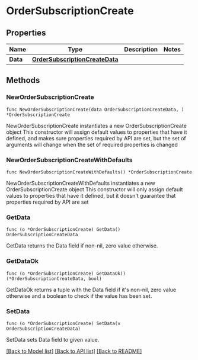 # OrderSubscriptionCreate

## Properties

Name | Type | Description | Notes
------------ | ------------- | ------------- | -------------
**Data** | [**OrderSubscriptionCreateData**](OrderSubscriptionCreateData.md) |  | 

## Methods

### NewOrderSubscriptionCreate

`func NewOrderSubscriptionCreate(data OrderSubscriptionCreateData, ) *OrderSubscriptionCreate`

NewOrderSubscriptionCreate instantiates a new OrderSubscriptionCreate object
This constructor will assign default values to properties that have it defined,
and makes sure properties required by API are set, but the set of arguments
will change when the set of required properties is changed

### NewOrderSubscriptionCreateWithDefaults

`func NewOrderSubscriptionCreateWithDefaults() *OrderSubscriptionCreate`

NewOrderSubscriptionCreateWithDefaults instantiates a new OrderSubscriptionCreate object
This constructor will only assign default values to properties that have it defined,
but it doesn't guarantee that properties required by API are set

### GetData

`func (o *OrderSubscriptionCreate) GetData() OrderSubscriptionCreateData`

GetData returns the Data field if non-nil, zero value otherwise.

### GetDataOk

`func (o *OrderSubscriptionCreate) GetDataOk() (*OrderSubscriptionCreateData, bool)`

GetDataOk returns a tuple with the Data field if it's non-nil, zero value otherwise
and a boolean to check if the value has been set.

### SetData

`func (o *OrderSubscriptionCreate) SetData(v OrderSubscriptionCreateData)`

SetData sets Data field to given value.



[[Back to Model list]](../README.md#documentation-for-models) [[Back to API list]](../README.md#documentation-for-api-endpoints) [[Back to README]](../README.md)


